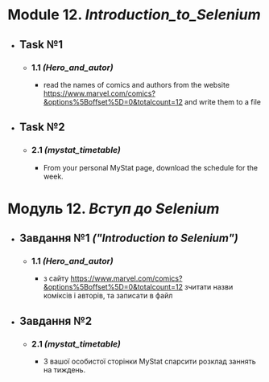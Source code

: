 # Module 12. _Introduction_to_Selenium_

- ## Task №1 
  - ### __1.1__ _(Hero_and_autor)_
    - read the names of comics and authors from the website 
      https://www.marvel.com/comics?&options%5Boffset%5D=0&totalcount=12 
      and write them to a file

- ## Task №2 
  - ### __2.1__ _(mystat_timetable)_
    - From your personal MyStat page, download the schedule for the week.
#
#
#
# Модуль 12. _Вступ до Selenium_

- ## Завдання №1 _("Introduction to Selenium")_
  - ### __1.1__ _(Hero_and_autor)_
    - з сайту https://www.marvel.com/comics?&options%5Boffset%5D=0&totalcount=12 
      зчитати назви коміксів і авторів, та записати в файл
 
- ## Завдання №2
  - ### __2.1__ _(mystat_timetable)_
    - З вашої особистої сторінки MyStat спарсити розклад заннять на тиждень.
